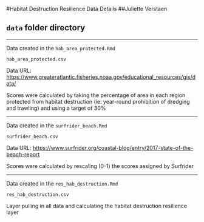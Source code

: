 #Habitat Destruction Resilience Data Details
##Juliette Verstaen
## `data` folder directory

******************************************************************
Data created in the `hab_area_protected.Rmd`

`hab_area_protected.csv`

Data URL: https://www.greateratlantic.fisheries.noaa.gov/educational_resources/gis/data/

Scores were calculated by taking the percentage of area in each region protected from habitat destruction (ie: year-round prohibition of dredging and trawling) and using a target of 30%

******************************************************************
Data created in the `surfrider_beach.Rmd`

`surfrider_beach.csv`

Data URL: https://www.surfrider.org/coastal-blog/entry/2017-state-of-the-beach-report

Scores were calculated by rescaling (0-1) the scores assigned by Surfrider 

******************************************************************
Data created in the `res_hab_destruction.Rmd`

`res_hab_destruction.csv`

Layer pulling in all data and calculating the habitat destruction resilience layer


